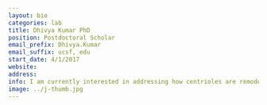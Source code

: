 ```yaml
---
layout: bio
categories: lab
title: Dhivya Kumar PhD
position: Postdoctoral Scholar
email_prefix: Dhivya.Kumar
email_suffix: ucsf, edu
start_date: 4/1/2017
website:
address:
info: I am currently interested in addressing how centrioles are remodeled, particularly by centriolar satellites, to regulate cilium assembly.
image: ../j-thumb.jpg
---
```

